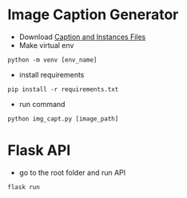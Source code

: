 # Image Caption Generator

- Download [Caption and Instances Files](https://drive.google.com/drive/folders/1ZqGpIW4DL1Rg_-MMA5lKvvtBJgppies6?usp=sharing)
- Make virtual env 
```
python -m venv [env_name]
```
- install requirements
```
pip install -r requirements.txt
```
- run command
```
python img_capt.py [image_path]
```

# Flask API
- go to the root folder and run API
```
flask run
```


